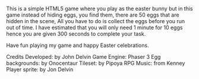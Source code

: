 This is a simple HTML5 game where you play as the easter bunny but in this game instead of hiding eggs, you find them, there are 50 eggs that are hidden in the scene,
All you have to do is collect the eggs before you run out of time. I have estimated that you will only need 1 minute for 10 eggs hence you are given 300 seconds to complete your task.

Have fun playing my game and happy Easter celebrations.

Credits
Developed: by John Delvin
Game Engine: Phaser 3
Egg backgrounds: by Onocentaur
Tileset: by Pipoya RPG
Music: from Kenney
Player sprite: by Jon Delvin